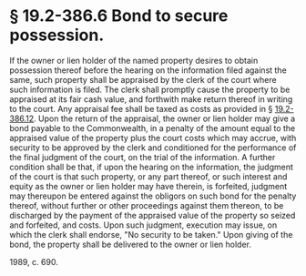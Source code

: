 # § 19.2-386.6 Bond to secure possession.

<p>If the owner or lien holder of the named property desires to obtain possession thereof before the hearing on the information filed against the same, such property shall be appraised by the clerk of the court where such information is filed. The clerk shall promptly cause the property to be appraised at its fair cash value, and forthwith make return thereof in writing to the court. Any appraisal fee shall be taxed as costs as provided in § <a href='http://law.lis.virginia.gov/vacode/19.2-386.12/'>19.2-386.12</a>. Upon the return of the appraisal, the owner or lien holder may give a bond payable to the Commonwealth, in a penalty of the amount equal to the appraised value of the property plus the court costs which may accrue, with security to be approved by the clerk and conditioned for the performance of the final judgment of the court, on the trial of the information. A further condition shall be that, if upon the hearing on the information, the judgment of the court is that such property, or any part thereof, or such interest and equity as the owner or lien holder may have therein, is forfeited, judgment may thereupon be entered against the obligors on such bond for the penalty thereof, without further or other proceedings against them thereon, to be discharged by the payment of the appraised value of the property so seized and forfeited, and costs. Upon such judgment, execution may issue, on which the clerk shall endorse, "No security to be taken." Upon giving of the bond, the property shall be delivered to the owner or lien holder.</p><p>1989, c. 690.</p>